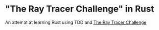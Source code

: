 # "The Ray Tracer Challenge" in Rust

An attempt at learning Rust using TDD and [The Ray Tracer Challenge](https://pragprog.com/book/jbtracer/the-ray-tracer-challenge)
